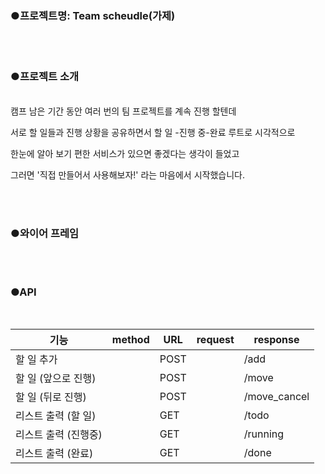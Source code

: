 ### ●프로젝트명:  Team scheudle(가제)



<br/> <br/> 
### ●프로젝트 소개

<br/> 
캠프 남은 기간 동안 여러 번의 팀 프로젝트를 계속 진행 할텐데

서로 할 일들과 진행 상황을 공유하면서 할 일 -진행 중-완료 루트로 시각적으로

한눈에 알아 보기 편한 서비스가 있으면 좋겠다는 생각이 들었고

그러면 '직접 만들어서 사용해보자!' 라는 마음에서 시작했습니다.




<br/> <br/> 
### ●와이어 프레임



<br/> <br/> 
### ●API
<br/> 

|기능|method|URL|request|response|
|---|---|---|---|---|
|할 일 추가|	              |POST|	          |/add|	        |input태그의 id값을 통해 value 전송|	              |'todo': todo_receive, 'location': 0|
|할 일 (앞으로 진행)|	     |POST|	           |/move|	       |클릭된 버튼의 밸류값|	|받은데이터[location]+1|      |저장 상황에 맞는 메시지|
|할 일 (뒤로 진행)|	        |POST|	          |/move_cancel|	|클릭된 버튼의 밸류값|	|받은데이터[location]-1저장|   |상황에 맞는 메시지|
|리스트 출력 (할 일)|	     |GET|	           |/todo|	       |/todo|	                                          |'location':0  데이터의 리스트|
|리스트 출력 (진행중)|	    |GET|	            |/running|	    |/running|	                                       |'location':1  데이터의 리스트|
|리스트 출력 (완료)|	       |GET|	           |/done|	       |/done|	                                          |'location':2  데이터의 리스트|

 
